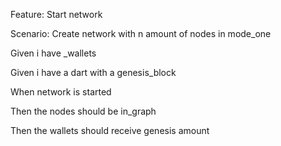 Feature: Start network

Scenario: Create network with n amount of nodes in mode_one

Given i have _wallets

Given i have a dart with a genesis_block

When network is started

Then the nodes should be in_graph

Then the wallets should receive genesis amount

